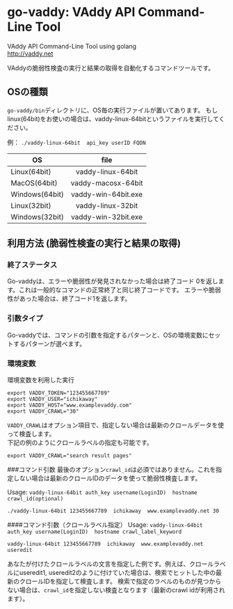 
go-vaddy: VAddy API Command-Line Tool
=================================

VAddy API Command-Line Tool using golang  
http://vaddy.net

VAddyの脆弱性検査の実行と結果の取得を自動化するコマンドツールです。

## OSの種類

`go-vaddy/bin`ディレクトリに、OS毎の実行ファイルが置いてあります。
もしlinux(64bit)をお使いの場合は、vaddy-linux-64bitというファイルを実行してください。

例： `./vaddy-linux-64bit  api_key userID FQDN`

| OS            | file               | 
| ------------- |:------------------:| 
| Linux(64bit)  | vaddy-linux-64bit  |
| MacOS(64bit)  | vaddy-macosx-64bit |
| Windows(64bit)| vaddy-win-64bit.exe|
| Linux(32bit)  | vaddy-linux-32bit  |
| Windows(32bit)| vaddy-win-32bit.exe|



## 利用方法 (脆弱性検査の実行と結果の取得)

### 終了ステータス
Go-vaddyは、エラーや脆弱性が発見されなかった場合は終了コード 0を返します。これは一般的なコマンドの正常終了と同じ終了コードです。
エラーや脆弱性があった場合は、終了コード1を返します。

### 引数タイプ
Go-vaddyでは、コマンドの引数を指定するパターンと、OSの環境変数にセットするパターンが選べます。


### 環境変数 
環境変数を利用した実行


    export VADDY_TOKEN="123455667789"  
    export VADDY_USER="ichikaway"  
    export VADDY_HOST="www.examplevaddy.com"  
    export VADDY_CRAWL="30"  


`VADDY_CRAWL`はオプション項目で、指定しない場合は最新のクロールデータを使って検査します。  
下記の例のようにクロールラベルの指定も可能です。

    export VADDY_CRAWL="search result pages"  


###コマンド引数
最後のオプション`crawl_id`は必須ではありません。これを指定しない場合は最新のクロールIDのデータを使って脆弱性検査します。

Usage: `vaddy-linux-64bit auth_key username(LoginID)  hostname crawl_id(optional)`

    ./vaddy-linux-64bit 123455667789  ichikaway  www.examplevaddy.net 30



####コマンド引数（クロールラベル指定）
Usage: `vaddy-linux-64bit auth_key username(LoginID)  hostname crawl_label_keyword`

    vaddy-linux-64bit 123455667789  ichikaway  www.examplevaddy.net useredit

あなたが付けたクロールラベルの文言を指定した例です。例えば、クロールラベルにuseredit1, useredit2のように付けていた場合は、検索でヒットした中の最新のクロールIDを指定して検査します。
検索で指定のラベルのものが見つからない場合は、`crawl_id`を指定しない検査となります（最新のcrawl idが利用されます）。


